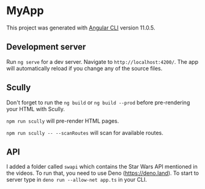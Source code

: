 # MyApp

This project was generated with [Angular CLI](https://github.com/angular/angular-cli) version 11.0.5.

## Development server

Run `ng serve` for a dev server. Navigate to `http://localhost:4200/`. The app will automatically reload if you change any of the source files.

## Scully

Don't forget to run the `ng build` or `ng build --prod` before pre-rendering your HTML with Scully.

`npm run scully` will pre-render HTML pages.

`npm run scully -- --scanRoutes` will scan for available routes.

## API

I added a folder called `swapi` which contains the Star Wars API mentioned in the videos. To run that, you need to use Deno (https://deno.land). To start to server type in `deno run --allow-net app.ts` in your CLI.
